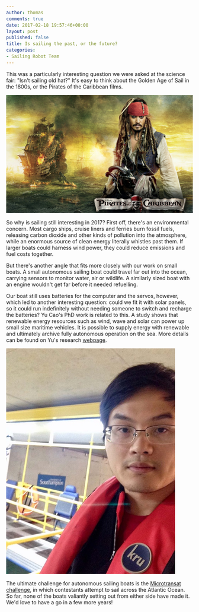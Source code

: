 ```yaml
---
author: thomas
comments: true
date: 2017-02-18 19:57:46+00:00
layout: post
published: false
title: Is sailing the past, or the future?
categories:
- Sailing Robot Team
---
```


This was a particularly interesting question we were asked at the science fair:
"Isn't sailing old hat?" It's easy to think about the Golden Age of Sail in the
1800s, or the Pirates of the Caribbean films.

![](/images/poc.jpg)

So why is sailing still interesting in 2017? First off, there's an environmental
concern. Most cargo ships, cruise liners and ferries burn fossil fuels, releasing
carbon dioxide and other kinds of pollution into the atmosphere, while an
enormous source of clean energy literally whistles past them. If larger boats
could harness wind power, they could reduce emissions and fuel costs together.

But there's another angle that fits more closely with our work on small boats.
A small autonomous sailing boat could travel far out into the ocean, carrying
sensors to monitor water, air or wildlife. A similarly sized boat with an engine
wouldn't get far before it needed refuelling.

Our boat still uses batteries for the computer and the servos, however, which
led to another interesting question: could we fit it with solar panels, so it
could run indefinitely without needing someone to switch and recharge the
batteries? Yu Cao's PhD work is related to this.
A study shows that renewable energy resources such as wind, wave and solar can power up small size maritime vehicles. It is possible to supply energy with renewable and ultimately archive fully autonomous operation on the sea. More details can be found on Yu's research [webpage](http://www.soton.ac.uk/~yc6n13).

![](/images/Yucaoprofile.jpg)



The ultimate challenge for autonomous sailing boats is the [Microtransat challenge](http://www.microtransat.org/),
in which contestants attempt to sail across the Atlantic Ocean. So far, none of
the boats valiantly setting out from either side have made it. We'd love to have
a go in a few more years!
